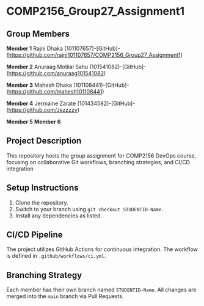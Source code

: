 # COMP2156_Group27_Assignment1
## Group Members
**Member 1**    Rajni Dhaka (101107657)-[GitHub]-(https://github.com/rajni101107657/COMP2156_Group27_Assignment1)

**Member 2**    Anuraag Motilal Sahu (101541082)-[GitHub]-(https://github.com/anuraag101541082)

**Member 3**    Mahesh Dhaka (101108441)-[GitHub]-(https://github.com/mahesh101108441)

**Member 4**    Jermaine Zarate (101434582)-[GitHub]-(https://github.com/Jezzzzy)

**Member 5** 
**Member 6** 

## Project Description
This repository hosts the group assignment for COMP2156 DevOps course, focusing on
collaborative Git workflows, branching strategies, and CI/CD integration

## Setup Instructions
1. Clone the repository.
2. Switch to your branch using `git checkout STUDENTID-Name`.
3. Install any dependencies as listed.

## CI/CD Pipeline
The project utilizes GitHub Actions for continuous integration. The workflow is defined
in `.github/workflows/ci.yml`.

## Branching Strategy
Each member has their own branch named `STUDENTID-Name`. All changes are
merged into the `main` branch via Pull Requests.